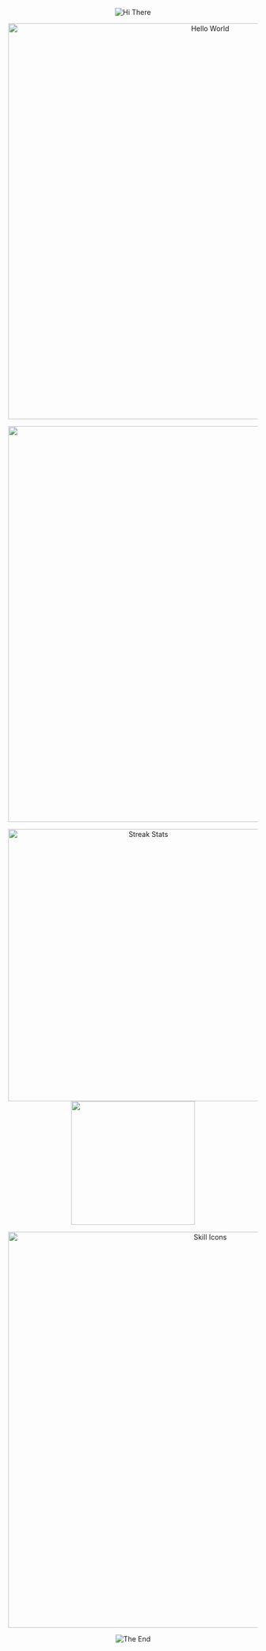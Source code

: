 <p align="center">
    <!-- https://github.com/kyechan99/capsule-render -->
    <img src="https://capsule-render.vercel.app/api?type=waving&color=gradient&height=300&&section=header&text=HI%20EVERYONE&fontSize=90&fontAlign=50&fontAlignY=30&desc=I%20am%20jack&descAlign=50&descSize=30&descAlignY=60&animation=twinkling" alt="Hi There" title="Hi There"/>
</p>


<p align="center">
    <!-- https://github.com/DenverCoder1/readme-typing-svg -->
    <img width="800" src="https://readme-typing-svg.demolab.com?font=LXGW+WenKai+TC&size=22&pause=1000&center=true&vCenter=true&random=false&width=600&lines=Welcome+to+my+GitHub+profile+page!;Mainly+in+computer+vision+and+ai+visualization!" alt="Hello World" title="Hello World"/>
</p>
<p align="center">
    <!-- https://github.com/Ashutosh00710/github-readme-activity-graph -->
    <img width="800" src="https://github-readme-activity-graph.vercel.app/graph?username=xzpAM&theme=github-compact&hide_border=true&area=true" />
</p>

<p align="center">
    <!-- self-host in Vercel -->
    <img width="550" src="https://github-readme-streak-stats-xiaokang2022.vercel.app?user=xzpAM&theme=transparent&hide_border=true" alt="Streak Stats" title="Streak Stats" />
    <img width="250" src="https://github-readme-stats.vercel.app/api/top-langs/?username=rainbowyuyu&theme=transparent&hide_border=true&layout=donut-vertical&langs_count=6" />
</p>


<p align="center">
    <!-- https://github.com/LelouchFR/skill-icons -->
    <img width="800" src="https://go-skill-icons.vercel.app/api/icons?i=py,pytorch,c,cpp,java,md,latex,matlab,docker,photoshop,premiere,aftereffects,audition,git&titles=true" alt="Skill         Icons" title="Skill Icons">
</p>



<p align="center">
    <!-- https://github.com/kyechan99/capsule-render -->
    <img src="https://capsule-render.vercel.app/api?type=waving&color=gradient&height=300&&section=footer&text=THE%20END&fontSize=90&fontAlign=50&fontAlignY=70&desc=keep%20learning&descAlign=50&descSize=30&descAlignY=40&animation=twinkling" alt="The End" title="The End"/>
</p>
